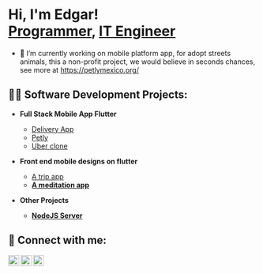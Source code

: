 <h1>Hi, I'm Edgar! <br/><a href="https://github.com/EdgarAldair">Programmer</a>, <a href="https://www.linkedin.com/in/edgar-saenz/">IT Engineer</a></h1>


- 🔭 I’m currently working on mobile platform app, for adopt streets animals, this a non-profit project, we would believe in seconds chances, see more at https://petlymexico.org/
<h2>👨‍💻 Software Development Projects:</h2>

- <b>Full Stack Mobile App Flutter</b>
  - [Delivery App](https://github.com/EdgarAldair/deliveryfluttter-app)
  - [Petly](https://github.com/EdgarAldair/deliveryfluttter-app)
  - [Uber clone](https://github.com/EdgarAldair/uber-clone-app)
- <b>Front end mobile designs on flutter</b>
  - [A trip app](https://github.com/EdgarAldair/tripScreen)<b>
  - [A meditation app](https://github.com/EdgarAldair/meditationAppScreen)<b>
  
- <b>Other Projects</b>
  - [NodeJS Server](https://github.com/EdgarAldair/ServidorNodeJS)<b>

<h2> 🤳 Connect with me:</h2>

[<img align="left" alt="EdgarSaenz | Twitter" width="22px" src="https://upload.wikimedia.org/wikipedia/commons/thumb/4/4f/Twitter-logo.svg/2491px-Twitter-logo.svg.png" />][twitter]
[<img align="left" alt="EdgarSaenz | LinkedIn" width="22px" src="https://cdn-icons-png.flaticon.com/512/174/174857.png" />][linkedin]
[<img align="left" alt="EdgarSaenz | Instagram" width="22px" src="https://upload.wikimedia.org/wikipedia/commons/thumb/e/e7/Instagram_logo_2016.svg/2048px-Instagram_logo_2016.svg.png" />][instagram]

[twitter]: https://twitter.com/_EdgarAldair
[instagram]: https://www.instagram.com/soy_edgarsaenz/
[linkedin]: https://www.linkedin.com/in/edgar-saenz/

<!--
Here are some ideas to get you started:

- 🔭 I’m currently working on ...
- 🌱 I’m currently learning ...
- 👯 I’m looking to collaborate on ...
- 🤔 I’m looking for help with ...
- 💬 Ask me about ...
- 📫 How to reach me: ...
- 😄 Pronouns: ...
- ⚡ Fun fact: ...
-->
